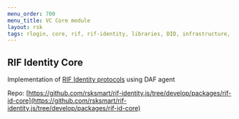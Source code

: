 ```yaml
---
menu_order: 700
menu_title: VC Core module
layout: rsk
tags: rlogin, core, rif, rif-identity, libraries, DID, infrastructure, mobile, protocols, mvp, design, rbtc, defi, decentralized, quick-start, guides, tutorial, networks, dapps, tools, rootstock, rsk, ethereum, smart-contracts, install, get-started, how-to, mainnet, testnet, contracts, wallets, web3, crypto
---
```


## RIF Identity Core

Implementation of [RIF Identity protocols](../../specs/#protocols) using DAF agent

Repo: [https://github.com/rsksmart/rif-identity.js/tree/develop/packages/rif-id-core](https://github.com/rsksmart/rif-identity.js/tree/develop/packages/rif-id-core)
